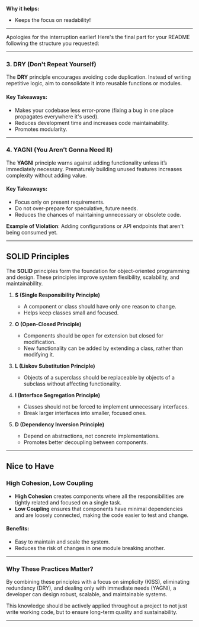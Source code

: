 **Why it helps:**
- Keeps the focus on readability!
---




Apologies for the interruption earlier! Here's the final part for your README following the structure you requested:

---

### 3. **DRY (Don't Repeat Yourself)**
The **DRY** principle encourages avoiding code duplication. Instead of writing repetitive logic, aim to consolidate it into reusable functions or modules.

#### Key Takeaways:
- Makes your codebase less error-prone (fixing a bug in one place propagates everywhere it's used).
- Reduces development time and increases code maintainability.
- Promotes modularity.

---

### 4. **YAGNI (You Aren’t Gonna Need It)**
The **YAGNI** principle warns against adding functionality unless it’s immediately necessary. Prematurely building unused features increases complexity without adding value.

#### Key Takeaways:
- Focus only on present requirements.
- Do not over-prepare for speculative, future needs.
- Reduces the chances of maintaining unnecessary or obsolete code.

**Example of Violation**:
Adding configurations or API endpoints that aren't being consumed yet.

---

## SOLID Principles

The **SOLID** principles form the foundation for object-oriented programming and design. These principles improve system flexibility, scalability, and maintainability.

1. **S (Single Responsibility Principle)**
    - A component or class should have only one reason to change.
    - Helps keep classes small and focused.

2. **O (Open-Closed Principle)**
    - Components should be open for extension but closed for modification.
    - New functionality can be added by extending a class, rather than modifying it.

3. **L (Liskov Substitution Principle)**
    - Objects of a superclass should be replaceable by objects of a subclass without affecting functionality.

4. **I (Interface Segregation Principle)**
    - Classes should not be forced to implement unnecessary interfaces.
    - Break larger interfaces into smaller, focused ones.

5. **D (Dependency Inversion Principle)**
    - Depend on abstractions, not concrete implementations.
    - Promotes better decoupling between components.

---

## Nice to Have

### **High Cohesion, Low Coupling**
- **High Cohesion** creates components where all the responsibilities are tightly related and focused on a single task.
- **Low Coupling** ensures that components have minimal dependencies and are loosely connected, making the code easier to test and change.

#### Benefits:
- Easy to maintain and scale the system.
- Reduces the risk of changes in one module breaking another.

---

### Why These Practices Matter?
By combining these principles with a focus on simplicity (KISS), eliminating redundancy (DRY), and dealing only with immediate needs (YAGNI), a developer can design robust, scalable, and maintainable systems.

This knowledge should be actively applied throughout a project to not just write working code, but to ensure long-term quality and sustainability.

---
